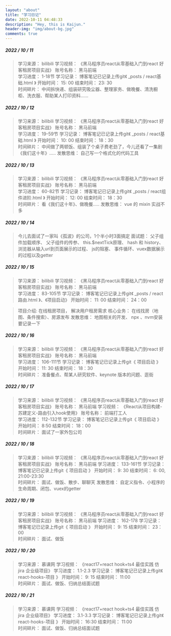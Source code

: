 ```yaml
---
layout: "about"
title: "学习日记"
date: 2022-10-11 04:48:33
description: "Hey, this is Kaijun."
header-img: "img/about-bg.jpg"
comments: true
---
```


##### 2022 / 10 / 11
> 学习来源： bilibili
> 学习视频： 《黑马程序员react从零基础入门到react 好客租房项目实战》
> 账号名称： 黑马前端 <br/>
> 学习进度： 1-18节
> 学习记录： 博客笔记已记录上传git《 _posts / react基础.html 》
> 开始时间： 15: 00
> 结束时间： 23: 30 <br/>
> 时间碎片： 中间拆快递、组装研究吸尘器、整理家务、做晚餐、清洗橱柜、洗衣服、帮助某人打印资料......


##### 2022 / 10 / 12
> 学习来源： bilibili
> 学习视频： 《黑马程序员react从零基础入门到react 好客租房项目实战》
> 账号名称： 黑马前端 <br/>
> 学习进度： 19-59节
> 学习记录： 博客笔记已记录上传git《 _posts / react基础.html 》
> 开始时间： 10: 00
> 结束时间： 18：30 <br />
> 时间碎片： 中间做了两顿饭、组装了个桌子费老劲了，今儿还看了一集剧《我们这十年》.....
> 发散思维： 自己写一个格式化的代码工具

##### 2022 / 10 / 13
> 学习来源： bilibili
> 学习视频： 《黑马程序员react从零基础入门到react 好客租房项目实战》
> 账号名称： 黑马前端 <br/>
> 学习进度： 60-82节
> 学习记录： 博客笔记已记录上传git《 _posts / react组件进阶.html 》
> 开始时间： 12: 00
> 结束时间： 18：30 <br />
> 时间碎片： 看《我们这十年》、做晚餐.....
> 发散思维： vue 的 mixin 实战不多

##### 2022 / 10 / 14
> 今儿去面试了一家叫《孤波》的公司，1个半小时3面搞定
> 面试题： 父子组件加载顺序、 父子组件的传参、 this.$nextTick原理、 hash 和 history、 浏览器从输入url到页面展示的过程、 js的阻塞、 事件循环、vuex数据展示的过程以及getter

##### 2022 / 10 / 15
> 学习来源： bilibili
> 学习视频： 《黑马程序员react从零基础入门到react 好客租房项目实战》
> 账号名称： 黑马前端 <br/>
> 学习进度： 83-105节
> 学习记录： 博客笔记已记录上传git《 _posts / react路由.html 》、《项目启动》
> 开始时间： 11: 00
> 结束时间： 24：00 <br />

> 项目介绍: 在线租房项目， 解决用户租房需求
> 核心业务： 在线找房（地图、条件搜索）、房源发布
> 发散思维： 地图相关的开发、 npx 、nvm安装要记录一下

##### 2022 / 10 / 16
> 学习来源： bilibili
> 学习视频： 《黑马程序员react从零基础入门到react 好客租房项目实战》
> 账号名称： 黑马前端 <br/>
> 学习进度： 106-111节
> 学习记录： 博客笔记已记录上传git《 项目启动 》
> 开始时间： 11: 30
> 结束时间： 18：30 <br />
> 时间碎片： 准备餐点、帮某人研究软件、keynote 版本的问题、逛街

##### 2022 / 10 / 17
> 学习来源： bilibili
> 学习视频： 《黑马程序员react从零基础入门到react 好客租房项目实战》
> 账号名称： 黑马前端 
> 学习视频： 《React从项目构建-苏建定义-路由引入hook使用》
> 账号名称： 前端打工人 <br/>
> 学习进度： 112-132节
> 学习记录： 博客笔记已记录上传git《 项目启动 》
> 开始时间： 8:50
> 结束时间： 18：00 <br />
> 时间碎片： 面试了一家外包公司

##### 2022 / 10 / 18
> 学习来源： bilibili
> 学习视频： 《黑马程序员react从零基础入门到react 好客租房项目实战》
> 账号名称： 黑马前端 
> 学习进度： 133-161节
> 学习记录： 博客笔记已记录上传git《 项目启动 》
> 开始时间： 9: 30 
> 结束时间：  6: 00, 21:00-23:30<br />
> 时间碎片： 面试、做饭、散步、聊聊天
> 发散思维： 自定义指令、小程序的生命周期、闭包、vuex的getter

##### 2022 / 10 / 19
> 学习来源： bilibili
> 学习视频： 《黑马程序员react从零基础入门到react 好客租房项目实战》
> 账号名称： 黑马前端 
> 学习进度： 162-178
> 学习记录： 博客笔记已记录上传git《 项目启动 》
> 开始时间： 9: 15 
> 结束时间： 23：00 <br />
> 时间碎片： 面试、做饭


##### 2022 / 10 / 20
> 学习来源： 慕课网
> 学习视频： 《react17+react hook+ts4 最佳实践 仿 jira 企业级项目》 
> 学习进度： 1.1-2.3
> 学习记录： 博客笔记已记录上传git《 react-hooks-项目 》
> 开始时间： 9: 15 
> 结束时间： 11:00<br />
> 时间碎片： 面试、做饭、归纳总结面试题

##### 2022 / 10 / 21
> 学习来源： 慕课网
> 学习视频： 《react17+react hook+ts4 最佳实践 仿 jira 企业级项目》 
> 学习进度： 3.1-3.3
> 学习记录： 博客笔记已记录上传git《 react-hooks-项目 》
> 开始时间： 16:30
> 结束时间： 11:00<br />
> 时间碎片： 面试、做饭、归纳总结面试题